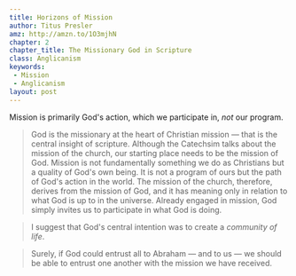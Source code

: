 ```yaml
---
title: Horizons of Mission
author: Titus Presler
amz: http://amzn.to/1O3mjhN
chapter: 2
chapter_title: The Missionary God in Scripture
class: Anglicanism
keywords:
 - Mission
 - Anglicanism
layout: post
---
```


Mission is primarily God's action, which we participate in, _not_ our program.

 > God is the missionary at the heart of Christian mission — that is the central insight of scripture. Although the Catechsim talks about the mission of the church, our starting place needs to be the mission of God. Mission is not fundamentally something we do as Christians but a quality of God's own being. It is not a program of ours but the path of God's action in the world. The mission of the church, therefore, derives from the mission of God, and it has meaning only in relation to what God is up to in the universe. Already engaged in mission, God simply invites us to participate in what God is doing.

 > I suggest that God's central intention was to create a _community of life_.

 > Surely, if God could entrust all to Abraham — and to us — we should be able to entrust one another with the mission we have received.

